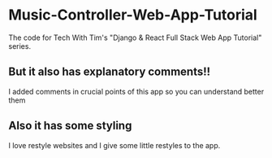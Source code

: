 # Music-Controller-Web-App-Tutorial
The code for Tech With Tim's "Django & React Full Stack Web App Tutorial" series.

## But it also has explanatory comments!!
I added comments in crucial points of this app so you can understand better them

## Also it has some styling
I love restyle websites and I give some little restyles to the app.
